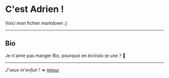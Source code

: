 # C'est Adrien !
Voici mon fichier markdown ;)
- - -
## Bio
Je n'aime pas manger Bio, pourquoi en écrirais-je une ? :thinking:
- - -
*J'veux m'enfuir !* => [retour](start.md)